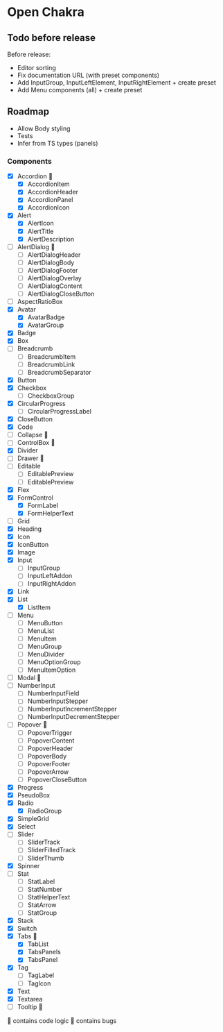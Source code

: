 # Open Chakra

## Todo before release

Before release:

- Editor sorting
- Fix documentation URL (with preset components)
- Add InputGroup, InputLeftElement, InputRightElement + create preset
- Add Menu components (all) + create preset

## Roadmap

- Allow Body styling
- Tests
- Infer from TS types (panels)

### Components

- [x] Accordion 🚧
  - [x] AccordionItem
  - [x] AccordionHeader
  - [x] AccordionPanel
  - [x] AccordionIcon
- [x] Alert
  - [x] AlertIcon
  - [x] AlertTitle
  - [x] AlertDescription
- [ ] AlertDialog 🧨
  - [ ] AlertDialogHeader
  - [ ] AlertDialogBody
  - [ ] AlertDialogFooter
  - [ ] AlertDialogOverlay
  - [ ] AlertDialogContent
  - [ ] AlertDialogCloseButton
- [ ] AspectRatioBox
- [x] Avatar
  - [x] AvatarBadge
  - [x] AvatarGroup
- [x] Badge
- [x] Box
- [ ] Breadcrumb
  - [ ] BreadcrumbItem
  - [ ] BreadcrumbLink
  - [ ] BreadcrumbSeparator
- [x] Button
- [x] Checkbox
  - [ ] CheckboxGroup
- [x] CircularProgress
  - [ ] CircularProgressLabel
- [x] CloseButton
- [x] Code
- [ ] Collapse 🧨
- [ ] ControlBox 🧨
- [x] Divider
- [ ] Drawer 🧨
- [ ] Editable
  - [ ] EditablePreview
  - [ ] EditablePreview
- [x] Flex
- [x] FormControl
  - [x] FormLabel
  - [x] FormHelperText
- [ ] Grid
- [x] Heading
- [x] Icon
- [x] IconButton
- [x] Image
- [x] Input
  - [ ] InputGroup
  - [ ] InputLeftAddon
  - [ ] InputRightAddon
- [x] Link
- [x] List
  - [x] ListItem
- [ ] Menu
  - [ ] MenuButton
  - [ ] MenuList
  - [ ] MenuItem
  - [ ] MenuGroup
  - [ ] MenuDivider
  - [ ] MenuOptionGroup
  - [ ] MenuItemOption
- [ ] Modal 🧨
- [ ] NumberInput
  - [ ] NumberInputField
  - [ ] NumberInputStepper
  - [ ] NumberInputIncrementStepper
  - [ ] NumberInputDecrementStepper
- [ ] Popover 🧨
  - [ ] PopoverTrigger
  - [ ] PopoverContent
  - [ ] PopoverHeader
  - [ ] PopoverBody
  - [ ] PopoverFooter
  - [ ] PopoverArrow
  - [ ] PopoverCloseButton
- [x] Progress
- [x] PseudoBox
- [x] Radio
  - [x] RadioGroup
- [x] SimpleGrid
- [x] Select
- [ ] Slider
  - [ ] SliderTrack
  - [ ] SliderFilledTrack
  - [ ] SliderThumb
- [x] Spinner
- [ ] Stat
  - [ ] StatLabel
  - [ ] StatNumber
  - [ ] StatHelperText
  - [ ] StatArrow
  - [ ] StatGroup
- [x] Stack
- [x] Switch
- [x] Tabs 🚧
  - [x] TabList
  - [x] TabsPanels
  - [x] TabsPanel
- [x] Tag
  - [ ] TagLabel
  - [ ] TagIcon
- [x] Text
- [x] Textarea
- [ ] Tooltip 🧨

🧨 contains code logic
🚧 contains bugs
